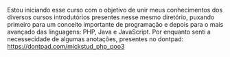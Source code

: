 Estou iniciando esse curso com o objetivo de unir meus conhecimentos dos diversos cursos introdutórios presentes nesse mesmo diretório, puxando primeiro para um conceito importante de programação e depois para o mais avançado das linguagens: PHP, Java e JavaScript. 
Por enquanto senti a necessecidade de algumas anotações, presentes no dontpad: https://dontpad.com/mickstud_php_poo3
